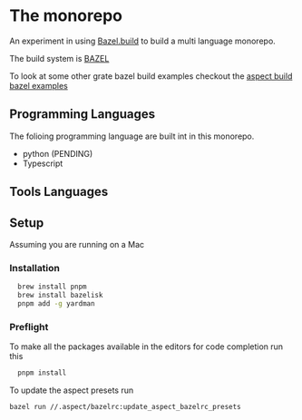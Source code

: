 # The monorepo

An experiment in using [Bazel.build] to build a multi language monorepo.

The build system is [BAZEL](https://bazel.build/)

To look at some other grate bazel build examples checkout the [aspect build
bazel examples](https://github.com/aspect-build/bazel-examples)


## Programming Languages

The folioing programming language are built int in this monorepo.

- python (PENDING)
- Typescript

## Tools Languages

## Setup

Assuming you are running on a Mac

### Installation

```bash
  brew install pnpm
  brew install bazelisk
  pnpm add -g yardman
```

### Preflight

To make all the packages available in the editors for code completion run this

```bash
  pnpm install
```

To update the aspect presets run

```bash
bazel run //.aspect/bazelrc:update_aspect_bazelrc_presets
```
[Bazel.build]: https://bazel.build/
